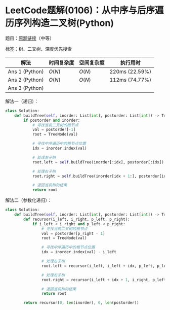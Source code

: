 # LeetCode题解(0106)：从中序与后序遍历序列构造二叉树(Python)

题目：[原题链接](https://leetcode-cn.com/problems/construct-binary-tree-from-inorder-and-postorder-traversal/)（中等）

标签：树、二叉树、深度优先搜索

| 解法           | 时间复杂度 | 空间复杂度 | 执行用时       |
| -------------- | ---------- | ---------- | -------------- |
| Ans 1 (Python) | $O(N)$     | $O(N)$     | 220ms (22.59%) |
| Ans 2 (Python) | $O(N)$     | $O(N)$     | 112ms (74.77%) |
| Ans 3 (Python) |            |            |                |

解法一（递归）：

```python
class Solution:
    def buildTree(self, inorder: List[int], postorder: List[int]) -> TreeNode:
        if postorder and inorder:
            # 寻找当前二叉树的根节点
            val = postorder[-1]
            root = TreeNode(val)

            # 寻找中序遍历中的根节点位置
            idx = inorder.index(val)

            # 处理左子树
            root.left = self.buildTree(inorder[:idx], postorder[:idx])

            # 处理右子树
            root.right = self.buildTree(inorder[idx + 1:], postorder[idx:-1])

            # 返回当前树的结果
            return root
```

解法二（参数化递归）：

```python
class Solution:
    def buildTree(self, inorder: List[int], postorder: List[int]) -> TreeNode:
        def recursor(i_left, i_right, p_left, p_right):
            if i_left < i_right and p_left < p_right:
                # 寻找当前二叉树的根节点
                val = postorder[p_right - 1]
                root = TreeNode(val)

                # 寻找中序遍历中的根节点位置
                idx = inorder.index(val) - i_left

                # 处理左子树
                root.left = recursor(i_left, i_left + idx, p_left, p_left + idx)

                # 处理右子树
                root.right = recursor(i_left + idx + 1, i_right, p_left + idx, p_right - 1)

                # 返回当前树的结果
                return root

        return recursor(0, len(inorder), 0, len(postorder))
```